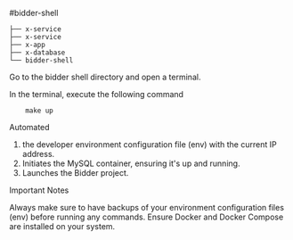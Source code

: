#bidder-shell

    ├── x-service
    ├── x-service
    ├── x-app
    ├── x-database
    └── bidder-shell

Go to the bidder shell directory and open a terminal.

In the terminal, execute the following command 
        
        make up

Automated 

1. the developer environment configuration file (env) with the current IP address.
2. Initiates the MySQL container, ensuring it's up and running.
3. Launches the Bidder project.

Important Notes

Always make sure to have backups of your environment configuration files (env) before running any commands.
Ensure Docker and Docker Compose are installed on your system.

